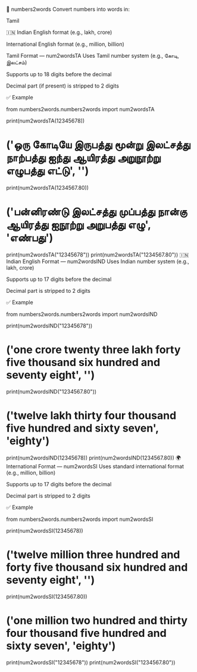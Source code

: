 🧮 numbers2words
Convert numbers into words in:

Tamil

🇮🇳 Indian English format (e.g., lakh, crore)

International English format (e.g., million, billion)

Tamil Format — num2wordsTA
Uses Tamil number system (e.g., கோடி, இலட்சம்)

Supports up to 18 digits before the decimal

Decimal part (if present) is stripped to 2 digits

✅ Example

from numbers2words.numbers2words import num2wordsTA

print(num2wordsTA(12345678))
# ('ஒரு கோடியே இருபத்து மூன்று இலட்சத்து நாற்பத்து ஐந்து ஆயிரத்து அறுநூற்று எழுபத்து எட்டு', '')

print(num2wordsTA(1234567.80))
# ('பன்னிரண்டு இலட்சத்து முப்பத்து நான்கு ஆயிரத்து ஐநூற்று அறுபத்து எழு', 'எண்பது')

print(num2wordsTA("12345678"))
print(num2wordsTA("1234567.80"))
🇮🇳 Indian English Format — num2wordsIND
Uses Indian number system (e.g., lakh, crore)

Supports up to 17 digits before the decimal

Decimal part is stripped to 2 digits

✅ Example

from numbers2words.numbers2words import num2wordsIND

print(num2wordsIND("12345678"))
# ('one crore twenty three lakh forty five thousand six hundred and seventy eight', '')

print(num2wordsIND("1234567.80"))
# ('twelve lakh thirty four thousand five hundred and sixty seven', 'eighty')

print(num2wordsIND(12345678))
print(num2wordsIND(1234567.80))
🌍 International Format — num2wordsSI
Uses standard international format (e.g., million, billion)

Supports up to 17 digits before the decimal

Decimal part is stripped to 2 digits

✅ Example

from numbers2words.numbers2words import num2wordsSI

print(num2wordsSI(12345678))
# ('twelve million three hundred and forty five thousand six hundred and seventy eight', '')

print(num2wordsSI(1234567.80))
# ('one million two hundred and thirty four thousand five hundred and sixty seven', 'eighty')

print(num2wordsSI("12345678"))
print(num2wordsSI("1234567.80"))















